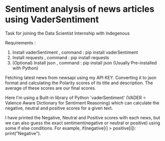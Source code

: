 # Sentiment analysis of news articles using VaderSentiment
Task for joining the Data Scientist Internship with Indegenous

Requirements :
1) Install vaderSentiment , command : pip install vaderSentiment
2) Install requests , command : pip install requests
3) (Optional) Install json , command : pip install json  (Usually Pre-installed with Python)

Fetching latest news from newsapi using my API KEY. Converting it to json format and calculating the Polarity scores of its title and description.
The average of these scores are our final scores.

Here I'm using a Built-in library of Python 'vaderSentiment' (VADER = Valence Aware Dictionary for Sentiment Reasoning)
which can calculate the negative, neutral and positive scores for a given text.

I have printed the Negative, Neutral and Positive scores with each news, but we can also guess the exact sentiment(negative or neutral or positive) using some if else conditions. For example, if(negative[i] > positive[i]): print("Negative").

